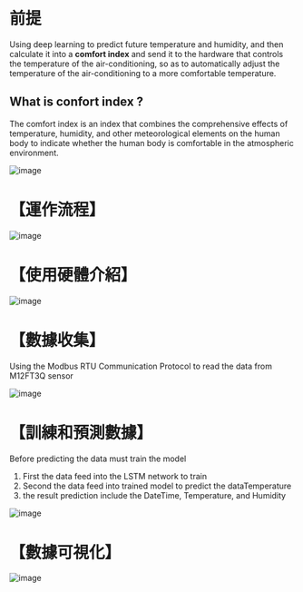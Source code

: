 # 前提
Using deep learning to predict future temperature and humidity, and then calculate it into a **comfort index** and send it to the hardware that controls the temperature of the air-conditioning, so as to automatically adjust the temperature of the air-conditioning to a more comfortable temperature.

## What is confort index ?

The comfort index is an index that combines the comprehensive effects of temperature, humidity, and other meteorological elements on the human body to indicate whether the human body is comfortable in the atmospheric environment. 



![image](https://user-images.githubusercontent.com/58096503/232561098-6b6edfad-972e-4caf-bc4c-e55b260f4288.png)



# 【運作流程】

![image](https://user-images.githubusercontent.com/58096503/232563206-7fae8627-fa05-4d0f-9395-92d0bb1b0f32.png)

# 【使用硬體介紹】


![image](https://user-images.githubusercontent.com/58096503/232563046-74e1f282-a725-4679-a796-c5b304197e03.png)


# 【數據收集】
Using the Modbus RTU Communication Protocol to read the data from M12FT3Q sensor

![image](https://user-images.githubusercontent.com/58096503/232570258-35d6fff8-dfbc-42ce-a225-6aa73369568a.png)


# 【訓練和預測數據】

Before predicting the data must train the model

1. First the data feed into the LSTM network to train
2. Second the data feed into trained model to predict the dataTemperature
3. the result prediction include the DateTime, Temperature, and Humidity


![image](https://user-images.githubusercontent.com/58096503/232574935-5786376c-3fc3-4b25-ae72-057de30dd2d3.png)

# 【數據可視化】


![image](https://user-images.githubusercontent.com/58096503/232578173-e0ca0f54-0b86-4b78-8f3e-af9e9f5d50e2.png)






